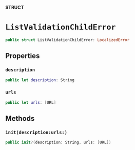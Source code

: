 **STRUCT**

# `ListValidationChildError`

```swift
public struct ListValidationChildError: LocalizedError
```

## Properties
### `description`

```swift
public let description: String
```

### `urls`

```swift
public let urls: [URL]
```

## Methods
### `init(description:urls:)`

```swift
public init?(description: String, urls: [URL])
```
